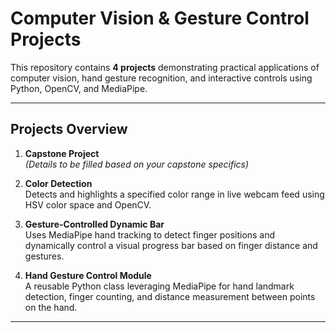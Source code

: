 # Computer Vision & Gesture Control Projects

This repository contains **4 projects** demonstrating practical applications of computer vision, hand gesture recognition, and interactive controls using Python, OpenCV, and MediaPipe.

---

## Projects Overview

1. **Capstone Project**  
   *(Details to be filled based on your capstone specifics)*

2. **Color Detection**  
   Detects and highlights a specified color range in live webcam feed using HSV color space and OpenCV.

3. **Gesture-Controlled Dynamic Bar**  
   Uses MediaPipe hand tracking to detect finger positions and dynamically control a visual progress bar based on finger distance and gestures.

4. **Hand Gesture Control Module**  
   A reusable Python class leveraging MediaPipe for hand landmark detection, finger counting, and distance measurement between points on the hand.

---
